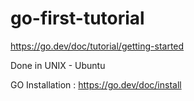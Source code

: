 # go-first-tutorial
https://go.dev/doc/tutorial/getting-started

Done in UNIX - Ubuntu

GO Installation : https://go.dev/doc/install
